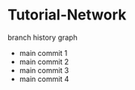 # Tutorial-Network
 branch history graph

- main commit 1
- main commit 2
- main commit 3
- main commit 4